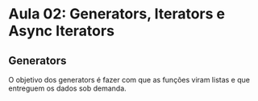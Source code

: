 # Aula 02: Generators, Iterators e Async Iterators

## Generators

O objetivo dos generators é fazer com que as funções viram listas e que entreguem os dados sob demanda.
